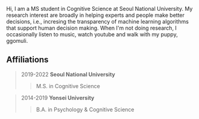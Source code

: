 Hi, I am a MS student in Cognitive Science at Seoul National University. My research interest are broadly in helping experts and people make better decisions, i.e., incresing the transparency of machine learning algorithms that support human decision making. When I'm not doing research, I occasionally listen to music, watch youtube and walk with my puppy, ggomuli.


## Affiliations 
> 2019-2022 **Seoul National University**
>	> M.S. in Cognitive Science

> 2014-2019 **Yonsei University**
>	> B.A. in Psychology & Cognitive Science



<!---
YeaeunGong/YeaeunGong is a ✨ special ✨ repository because its `README.md` (this file) appears on your GitHub profile.
You can click the Preview link to take a look at your changes.
--->
